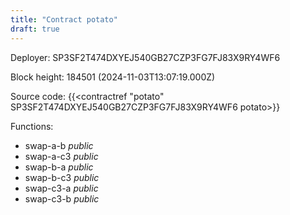```yaml
---
title: "Contract potato"
draft: true
---
```

Deployer: SP3SF2T474DXYEJ540GB27CZP3FG7FJ83X9RY4WF6


 



Block height: 184501 (2024-11-03T13:07:19.000Z)

Source code: {{<contractref "potato" SP3SF2T474DXYEJ540GB27CZP3FG7FJ83X9RY4WF6 potato>}}

Functions:

* swap-a-b _public_
* swap-a-c3 _public_
* swap-b-a _public_
* swap-b-c3 _public_
* swap-c3-a _public_
* swap-c3-b _public_
